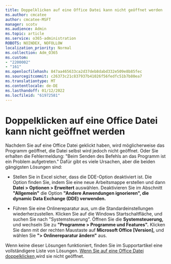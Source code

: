 ```yaml
---
title: Doppelklicken auf eine Office Datei kann nicht geöffnet werden
ms.author: cmcatee
author: cmcatee-MSFT
manager: scotv
ms.audience: Admin
ms.topic: article
ms.service: o365-administration
ROBOTS: NOINDEX, NOFOLLOW
localization_priority: Normal
ms.collection: Adm_O365
ms.custom:
- "2200002"
- "161"
ms.openlocfilehash: 847aa465633ca2d37deb8dabd332e509e8b85fec
ms.sourcegitcommit: c26373c21c837937b41026f56fedfc51b7b80ea7
ms.translationtype: MT
ms.contentlocale: de-DE
ms.lasthandoff: 01/12/2022
ms.locfileid: "61972581"
---
```

# <a name="double-clicking-an-office-file-fails-to-open-it"></a>Doppelklicken auf eine Office Datei kann nicht geöffnet werden

Nachdem Sie auf eine Office Datei geklickt haben, wird möglicherweise das Programm geöffnet, die Datei selbst wird jedoch nicht geöffnet. Oder Sie erhalten die Fehlermeldung: "Beim Senden des Befehls an das Programm ist ein Problem aufgetreten." Dafür gibt es viele Ursachen, aber die beiden gängigsten Lösungen sind:

- Stellen Sie in Excel sicher, dass die DDE-Option deaktiviert ist. Die Option finden Sie, indem Sie eine neue Arbeitsmappe erstellen und dann **Datei > Optionen > Erweitert** auswählen. Deaktivieren Sie im Abschnitt **"Allgemein"** die Option **"Andere Anwendungen ignorieren", die dynamic Data Exchange (DDE) verwenden.**

- Führen Sie eine Onlinereparatur aus, um die Standardeinstellungen wiederherzustellen. Klicken Sie auf die Windows Startschaltfläche, und suchen Sie nach "Systemsteuerung". Öffnen Sie die **Systemsteuerung,** und wechseln Sie zu **"Programme > Programme und Features".** Klicken Sie dann mit der rechten Maustaste auf **Microsoft Office [Version],** und wählen Sie **"> Onlinereparatur ändern"** aus.

Wenn keine dieser Lösungen funktioniert, finden Sie im Supportartikel eine vollständigere Liste von Lösungen. [Wenn Sie auf eine Office Datei doppelklicken,](https://support.office.com/article/Double-clicking-an-Office-file-fails-to-open-it-1e9c0ad9-34c8-4440-a42e-d30186b29ed6)wird sie nicht geöffnet.
